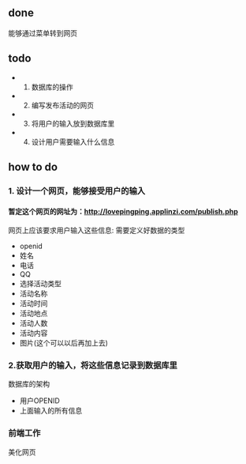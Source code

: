 ## done

能够通过菜单转到网页

## todo

- 1. 数据库的操作
- 2. 编写发布活动的网页
- 3. 将用户的输入放到数据库里
- 4. 设计用户需要输入什么信息

## how to do

### 1. 设计一个网页，能够接受用户的输入

#### 暂定这个网页的网址为：http://lovepingping.applinzi.com/publish.php

网页上应该要求用户输入这些信息:
需要定义好数据的类型
- openid
- 姓名
- 电话
- QQ
- 选择活动类型
- 活动名称
- 活动时间
- 活动地点
- 活动人数
- 活动内容
- 图片(这个可以以后再加上去)

###  2.获取用户的输入，将这些信息记录到数据库里

数据库的架构
- 用户OPENID
- 上面输入的所有信息

### 前端工作

美化网页
